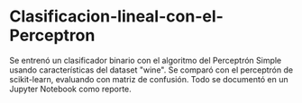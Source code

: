 # Clasificacion-lineal-con-el-Perceptron
Se entrenó un clasificador binario con el algoritmo del Perceptrón Simple usando características del dataset "wine". Se comparó con el perceptrón de scikit-learn, evaluando con matriz de confusión. Todo se documentó en un Jupyter Notebook como reporte.
